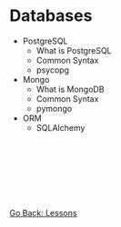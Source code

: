 # Databases
* PostgreSQL
    * What is PostgreSQL
    * Common Syntax
    * psycopg
* Mongo
    * What is MongoDB
    * Common Syntax
    * pymongo
* ORM
    * SQLAlchemy

\
\
\
\
\
\
\
[Go Back: Lessons](../README.md)